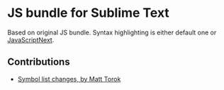 # JS bundle for Sublime Text

Based on original JS bundle. Syntax highlighting is either default one or [JavaScriptNext](https://github.com/Benvie/JavaScriptNext.tmLanguage).

## Contributions

* [Symbol list changes, by Matt Torok](http://int3h.github.io/sublime-better-javascript/)
